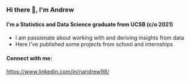 ### Hi there 👋, I'm Andrew

#### I'm a Statistics and Data Science graduate from UCSB (c/o 2021)

* I am passionate about working with and deriving insights from data
* Here I've published some projects from school and internships

#### Connect with me:
https://www.linkedin.com/in/nandrew98/



